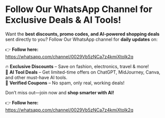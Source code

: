 # **Follow Our WhatsApp Channel for Exclusive Deals & AI Tools!**  

Want the **best discounts, promo codes, and AI-powered shopping deals** sent directly to you? Follow Our WhatsApp channel for **daily updates** on:  

👉 **Follow here:** https://whatsapp.com/channel/0029Vb5zNCa7z4kmiXtolk2q 

🔥 **Exclusive Discounts** – Save on fashion, electronics, travel & more!  
🤖 **AI Tool Deals** – Get limited-time offers on ChatGPT, MidJourney, Canva, and other must-have AI tools.  
🎯 **Verified Coupons** – No spam, only real, working deals!  

Don’t miss out—join now and **shop smarter with AI!**  

👉 **Follow here:** https://whatsapp.com/channel/0029Vb5zNCa7z4kmiXtolk2q
